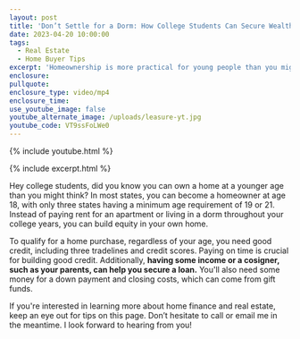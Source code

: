 ```yaml
---
layout: post
title: 'Don’t Settle for a Dorm: How College Students Can Secure Wealth with a Home'
date: 2023-04-20 10:00:00
tags:
  - Real Estate
  - Home Buyer Tips
excerpt: 'Homeownership is more practical for young people than you might think. '
enclosure:
pullquote:
enclosure_type: video/mp4
enclosure_time:
use_youtube_image: false
youtube_alternate_image: /uploads/leasure-yt.jpg
youtube_code: VT9ssFoLWe0
---
```

{% include youtube.html %}

{% include excerpt.html %}

Hey college students, did you know you can own a home at a younger age than you might think? In most states, you can become a homeowner at age 18, with only three states having a minimum age requirement of 19 or 21. Instead of paying rent for an apartment or living in a dorm throughout your college years, you can build equity in your own home.

To qualify for a home purchase, regardless of your age, you need good credit, including three tradelines and credit scores. Paying on time is crucial for building good credit. Additionally, **having some income or a cosigner, such as your parents, can help you secure a loan.** You'll also need some money for a down payment and closing costs, which can come from gift funds.

If you're interested in learning more about home finance and real estate, keep an eye out for tips on this page. Don’t hesitate to call or email me in the meantime. I look forward to hearing from you!